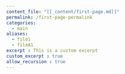 ```yaml
---
content_file: "[[_content/first-page.md]]"
permalink: /first-page-permalink
categories:
  - main
aliases: 
  - file1
  - fileA1
excerpt : This is a custom excerpt
custom_excerpt : true
allow_recursion : true  
---
```

